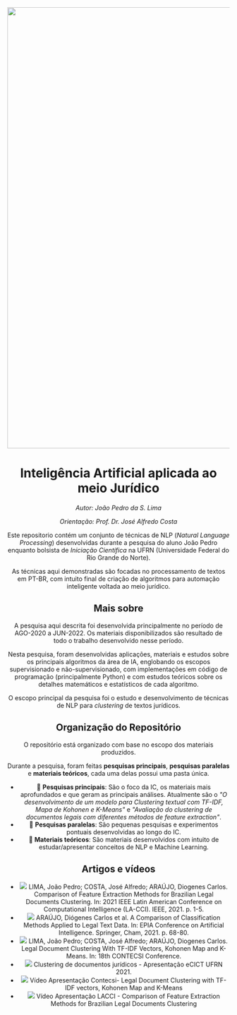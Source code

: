 <center><img width="1000" src="https://drive.google.com/uc?export=view&id=1VIuUT53cnELmrsdLTO0oDe7IavuuilS_"></center>
<center>

# Inteligência Artificial aplicada ao meio Jurídico

_Autor: João Pedro da S. Lima_

_Orientação: Prof. Dr. José Alfredo Costa_

Este repositorio contém um conjunto de técnicas de NLP (_Natural Language Processing_) desenvolvidas durante a pesquisa do aluno João Pedro enquanto bolsista de _Iniciação Científica_ na UFRN (Universidade Federal do Rio Grande do Norte).

As técnicas aqui demonstradas são focadas no processamento de textos em PT-BR, com intuito final de criação de algoritmos para automação inteligente voltada ao meio jurídico.

## Mais sobre

A pesquisa aqui descrita foi desenvolvida principalmente no período de AGO-2020 a JUN-2022.
Os materiais disponibilizados são resultado de todo o trabalho desenvolvido nesse período.

Nesta pesquisa, foram desenvolvidas aplicações, materiais e estudos sobre os principais algoritmos da área de IA, englobando os escopos supervisionado e não-supervisionado, com implementações em código de programação (principalmente Python) e com estudos teóricos sobre os detalhes matemáticos e estatísticos de cada algoritmo.

O escopo principal da pesquisa foi o estudo e desenvolvimento de técnicas de NLP para _clustering_ de textos jurídicos.

## Organização do Repositório

O repositório está organizado com base no escopo dos materiais produzidos.

Durante a pesquisa, foram feitas **pesquisas principais**, **pesquisas paralelas** e **materiais teóricos**, cada uma delas possui uma pasta única.

* :open_file_folder: **Pesquisas principais**: São o foco da IC, os materiais mais aprofundados e que geram as principais análises. Atualmente são o _"O desenvolvimento de um modelo para Clustering textual com TF-IDF, Mapa de Kohonen e K-Means"_ e _"Avaliação do clustering de documentos legais com diferentes métodos de feature extraction"_.
* :open_file_folder: **Pesquisas paralelas**: São pequenas pesquisas e experimentos pontuais desenvolvidas ao longo do IC.
* :open_file_folder: **Materiais teóricos**: São materiais desenvolvidos com intuito de estudar/apresentar conceitos de NLP e Machine Learning.

## Artigos e vídeos

- <a href="https://ieeexplore.ieee.org/document/9769839"><img src="https://img.shields.io/static/v1?label=&message=📝 Paper&color=FFFFFF&style=flat-square"/></a> LIMA, João Pedro; COSTA, José Alfredo; ARAÚJO, Diogenes Carlos. Comparison of Feature Extraction Methods for Brazilian Legal Documents Clustering. In: 2021 IEEE Latin American Conference on Computational Intelligence (LA-CCI). IEEE, 2021. p. 1-5.
- <a href="https://link.springer.com/chapter/10.1007/978-3-030-86230-5_6"><img src="https://img.shields.io/static/v1?label=&message=📝 Paper&color=FFFFFF&style=flat-square"/></a>  ARAÚJO, Diógenes Carlos et al. A Comparison of Classification Methods Applied to Legal Text Data. In: EPIA Conference on Artificial Intelligence. Springer, Cham, 2021. p. 68-80.
- <a href="https://tecsi.submissao.com.br/18contecsi/final/6815.pdf?v=2"><img src="https://img.shields.io/static/v1?label=&message=📝 Paper&color=FFFFFF&style=flat-square"/></a>  LIMA, João Pedro; COSTA, José Alfredo; ARAÚJO, Diogenes Carlos.
Legal Document Clustering With TF-IDF Vectors, Kohonen Map and K-Means. In: 18th CONTECSI Conference.
- <a href="https://www.youtube.com/watch?v=FxnB3wl5wQ4&ab_channel=jo%C3%A3opedrodaSilvaLima"><img src="https://img.shields.io/static/v1?label=&message=Video&color=FF0000&style=flat-square&logo=YOUTUBE&logoColor=white"/></a> Clustering de documentos jurídicos - Apresentação eCICT UFRN 2021.
- <a href="https://youtu.be/e7uQLnWrfkEk"><img src="https://img.shields.io/static/v1?label=&message=Video&color=FF0000&style=flat-square&logo=YOUTUBE&logoColor=white"/></a> Vídeo Apresentação Contecsi- Legal Document Clustering with TF-IDF vectors, Kohonen Map and K-Means
- <a href="https://www.youtube.com/watch?v=bWnQnl6HgSY&t=10083s&ab_channel=LA-CCI-EVIC2021"><img src="https://img.shields.io/static/v1?label=&message=Video&color=FF0000&style=flat-square&logo=YOUTUBE&logoColor=white"/></a> Vídeo Apresentação LACCI - Comparison of Feature Extraction Methods for Brazilian Legal Documents Clustering
